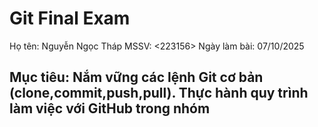 # Git Final Exam
Họ tên: Nguyễn Ngọc Tháp
MSSV: <223156>
Ngày làm bài: 07/10/2025
## Mục tiêu: Nắm vững các lệnh Git cơ bản (clone,commit,push,pull). Thực hành quy trình làm việc với GitHub trong nhóm
